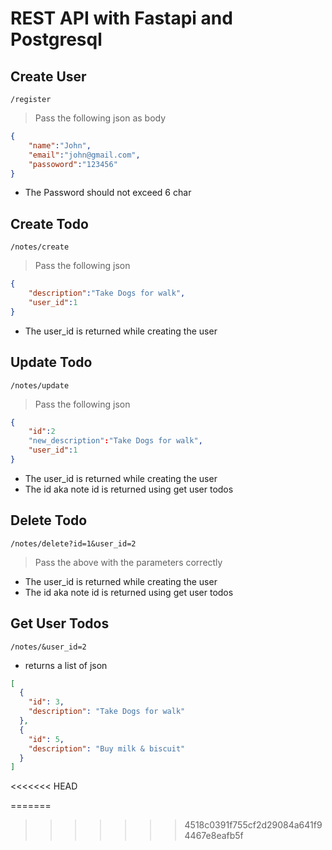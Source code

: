 # REST API with Fastapi and Postgresql

## Create User
```
/register
```
> Pass the following json as body 

```json
{
    "name":"John",
    "email":"john@gmail.com",
    "passoword":"123456"
}
```
- The Password should not exceed 6 char

## Create Todo
```
/notes/create
```
> Pass the following json
```json
{
    "description":"Take Dogs for walk",
    "user_id":1
}
```
- The user_id is returned while creating the user


## Update Todo
```
/notes/update
```
> Pass the following json
```json
{
    "id":2
    "new_description":"Take Dogs for walk",
    "user_id":1
}
```
- The user_id is returned while creating the user
- The id aka note id is returned using get user todos

## Delete Todo
```
/notes/delete?id=1&user_id=2
```
> Pass the above with the parameters correctly

- The user_id is returned while creating the user
- The id aka note id is returned using get user todos

## Get User Todos
```
/notes/&user_id=2
```
- returns a list of json 
```json
[
  {
    "id": 3,
    "description": "Take Dogs for walk"
  },
  {
    "id": 5,
    "description": "Buy milk & biscuit"
  }
]
```
<<<<<<< HEAD
<!-- #### Note : Database.py file is ignored in respository due to database privacy issues. It typically looks like this...

```python
import databases
import sqlalchemy
DATABASE_URL = 'postgresql://username:password@localhost:5432/database_name'


database = databases.Database(DATABASE_URL)
metadata = sqlalchemy.MetaData()
engine = sqlalchemy.create_engine(
DATABASE_URL,pool_size=3, max_overflow=0
)
conn = engine.connect()
metadata.create_all(engine)
``` -->
=======
>>>>>>> 4518c0391f755cf2d29084a641f94467e8eafb5f
